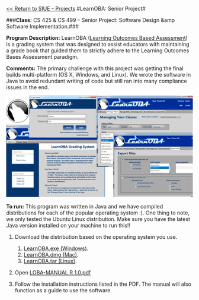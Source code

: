 [<< Return to SIUE - Projects](https://github.com/brianolsen87/SIUE-Projects)
#LearnOBA: Senior Project#

###**Class:** CS 425 & CS 499 &ndash; Senior Project: Software Design &amp Software Implementation.###

**Program Description:** LearnOBA ([Learning Outcomes Based Assessment](http://en.wikipedia.org/wiki/Outcome-based_education "LearnOBA")) is a grading system that was designed to assist educators with maintaining a grade book that guided them to strictly adhere to the Learning Outcomes Bases Assessment paradigm.

**Comments:** The primary challenge with this project was getting the final builds multi-platform (OS X, Windows, and Linux). We wrote the software in Java to avoid redundant writing of code but still ran into many compliance issues in the end.

![](loba.png)

**To run:** This program was written in Java and we have compiled distributions for each of the popular operating system :). One thing to note, we only tested the Ubuntu Linux distribution. Make sure you have the latest Java version installed on your machine to run this!!

1. Download the distribution based on the operating system you use.
	1. [LearnOBA.exe (Windows)](https://drive.google.com/file/d/0Bwi6Jnp9m7pQRzcwa1gyOW9TSk0/view?usp=sharing).
	2. [LearnOBA.dmg (Mac)](https://drive.google.com/file/d/0Bwi6Jnp9m7pQcU5JZFpEWVhtYjA/view?usp=sharing).
	3. [LearnOBA.tar (Linux)](https://drive.google.com/file/d/0Bwi6Jnp9m7pQOHcwUnJOOFJUaHM/view?usp=sharing).
1. Open [LOBA-MANUAL R 1.0.pdf](https://github.com/brianolsen87/SIUE-Projects/blob/master/CS%20425%20%26%20499%20Senior%20Project%20-%20Software%20Design%20%26%20Implementation/LearnOBA/resources/LOBA-MANUAL%20R%201.0.pdf)

1. Follow the installation instructions listed in the PDF. The manual will also function as a guide to use the software.